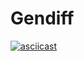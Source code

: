 # Gendiff

[![asciicast](https://asciinema.org/a/JF5Xb6mbyqRStBUx1MQeUefKe.svg)](https://asciinema.org/a/JF5Xb6mbyqRStBUx1MQeUefKe)
